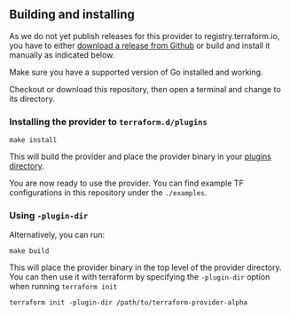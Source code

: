## Building and installing

As we do not yet publish releases for this provider to registry.terraform.io, you have to either [download a release from Github](https://github.com/hashicorp/terraform-provider-kubernetes/manifest/releases) or build and install it manually as indicated below.

Make sure you have a supported version of Go installed and working.

Checkout or download this repository, then open a terminal and change to its directory.

### Installing the provider to `terraform.d/plugins`
```
make install
```
This will build the provider and place the provider binary in your [plugins directory](https://www.terraform.io/docs/extend/how-terraform-works.html#plugin-locations).

You are now ready to use the provider. You can find example TF configurations in this repository under the `./examples`.

### Using `-plugin-dir` 

Alternatively, you can run:

```
make build
```

This will place the provider binary in the top level of the provider directory. You can then use it with terraform by specifying the `-plugin-dir` option when running `terraform init`

```
terraform init -plugin-dir /path/to/terraform-provider-alpha
```

